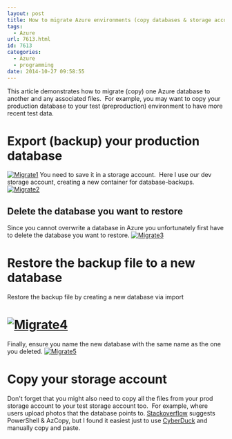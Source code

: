 ```yaml
---
layout: post
title: How to migrate Azure environments (copy databases & storage accounts)
tags:
  - Azure
url: 7613.html
id: 7613
categories:
  - Azure
  - programming
date: 2014-10-27 09:58:55
---
```


This article demonstrates how to migrate (copy) one Azure database to another and any associated files.  For example, you may want to copy your production database to your test (preproduction) environment to have more recent test data.

Export (backup) your production database
========================================

[![Migrate1](http://richardcooke.info/wp-content/uploads/2014/10/Migrate1.png)](http://richardcooke.info/wp-content/uploads/2014/10/Migrate1.png) You need to save it in a storage account.  Here I use our dev storage account, creating a new container for database-backups. [![Migrate2](http://richardcooke.info/wp-content/uploads/2014/10/Migrate2.png)](http://richardcooke.info/wp-content/uploads/2014/10/Migrate2.png)  

Delete the database you want to restore
---------------------------------------

Since you cannot overwrite a database in Azure you unfortunately first have to delete the database you want to restore. [![Migrate3](http://richardcooke.info/wp-content/uploads/2014/10/Migrate3.png)](http://richardcooke.info/wp-content/uploads/2014/10/Migrate3.png)

Restore the backup file to a new database
=========================================

Restore the backup file by creating a new database via import

[![Migrate4](http://richardcooke.info/wp-content/uploads/2014/10/Migrate4.png)](http://richardcooke.info/wp-content/uploads/2014/10/Migrate4.png)
=================================================================================================================================================

Finally, ensure you name the new database with the same name as the one you deleted. [![Migrate5](http://richardcooke.info/wp-content/uploads/2014/10/Migrate5.png)](http://richardcooke.info/wp-content/uploads/2014/10/Migrate5.png)  

Copy your storage account
=========================

Don't forget that you might also need to copy all the files from your prod storage account to your test storage account too.  For example, where users upload photos that the database points to. [Stackoverflow](http://stackoverflow.com/questions/8582145/copying-storage-data-from-one-azure-account-to-another) suggests PowerShell & AzCopy, but I found it easiest just to use [CyberDuck](https://cyberduck.io/) and manually copy and paste.